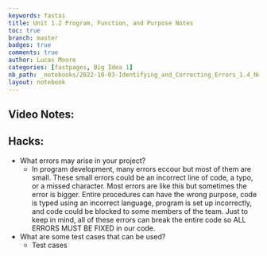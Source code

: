 ```yaml
---
keywords: fastai
title: Unit 1.2 Program, Function, and Purpose Notes
toc: true
branch: master
badges: true
comments: true
author: Lucas Moore
categories: [fastpages, Big Idea 1]
nb_path: _notebooks/2022-10-03-Identifying_and_Correcting_Errors_1.4_Notes.ipynb
layout: notebook
---
```


<!--
#################################################
### THIS FILE WAS AUTOGENERATED! DO NOT EDIT! ###
#################################################
# file to edit: _notebooks/2022-10-03-Identifying_and_Correcting_Errors_1.4_Notes.ipynb
-->

<div class="container" id="notebook-container">
        
<div class="cell border-box-sizing text_cell rendered"><div class="inner_cell">
<div class="text_cell_render border-box-sizing rendered_html">
<h2 id="Video-Notes:">Video Notes:<a class="anchor-link" href="#Video-Notes:"> </a></h2>
</div>
</div>
</div>
<div class="cell border-box-sizing text_cell rendered"><div class="inner_cell">
<div class="text_cell_render border-box-sizing rendered_html">
<h2 id="Hacks:">Hacks:<a class="anchor-link" href="#Hacks:"> </a></h2><ul>
<li>What errors may arise in your project?<ul>
<li>In program development, many errors eccour but most of them are small. These small errors could be an incorrect line of code, a typo, or a missed character. Most errors are like this but sometimes the error is bigger. Entire procedures can have the wrong purpose, code is typed using an incorrect language, program is set up incorrectly, and code could be blocked to some members of the team. Just to keep in mind, all of these errors can break the entire code so ALL ERRORS MUST BE FIXED in our code.</li>
</ul>
</li>
<li>What are some test cases that can be used?<ul>
<li>Test cases</li>
</ul>
</li>
</ul>

</div>
</div>
</div>
</div>
 

